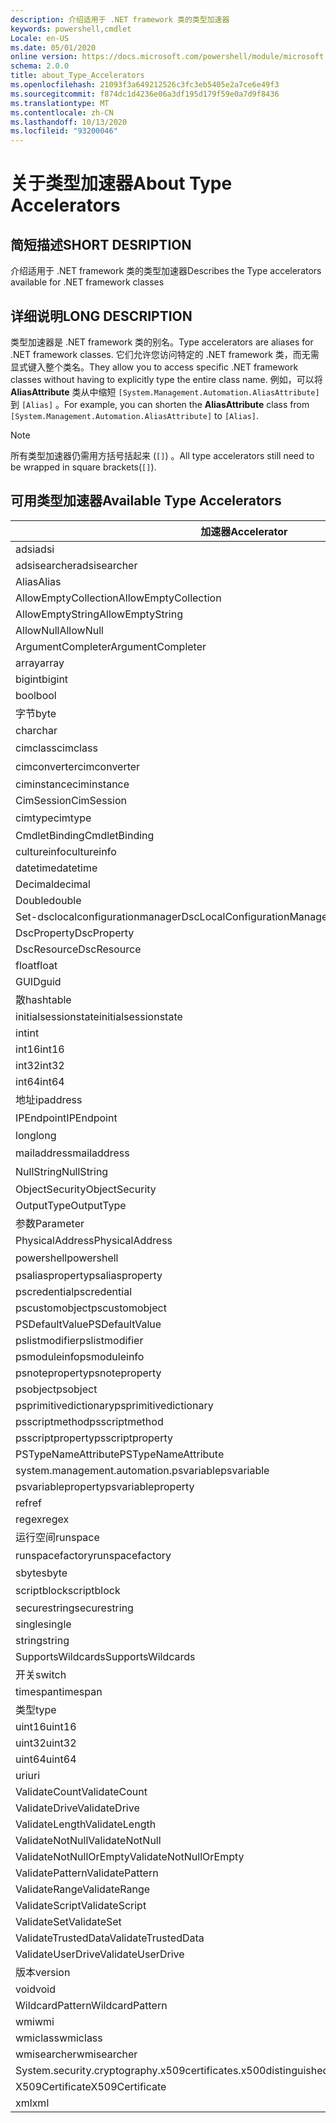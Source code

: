 ```yaml
---
description: 介绍适用于 .NET framework 类的类型加速器
keywords: powershell,cmdlet
Locale: en-US
ms.date: 05/01/2020
online version: https://docs.microsoft.com/powershell/module/microsoft.powershell.core/about/about_type_accelerators?view=powershell-5.1&WT.mc_id=ps-gethelp
schema: 2.0.0
title: about_Type_Accelerators
ms.openlocfilehash: 21093f3a649212526c3fc3eb5405e2a7ce6e49f3
ms.sourcegitcommit: f874dc1d4236e06a3df195d179f59e0a7d9f8436
ms.translationtype: MT
ms.contentlocale: zh-CN
ms.lasthandoff: 10/13/2020
ms.locfileid: "93200046"
---
```

# <a name="about-type-accelerators"></a><span data-ttu-id="ee1fd-104">关于类型加速器</span><span class="sxs-lookup"><span data-stu-id="ee1fd-104">About Type Accelerators</span></span>

## <a name="short-desription"></a><span data-ttu-id="ee1fd-105">简短描述</span><span class="sxs-lookup"><span data-stu-id="ee1fd-105">SHORT DESRIPTION</span></span>
<span data-ttu-id="ee1fd-106">介绍适用于 .NET framework 类的类型加速器</span><span class="sxs-lookup"><span data-stu-id="ee1fd-106">Describes the Type accelerators available for .NET framework classes</span></span>

## <a name="long-description"></a><span data-ttu-id="ee1fd-107">详细说明</span><span class="sxs-lookup"><span data-stu-id="ee1fd-107">LONG DESCRIPTION</span></span>

<span data-ttu-id="ee1fd-108">类型加速器是 .NET framework 类的别名。</span><span class="sxs-lookup"><span data-stu-id="ee1fd-108">Type accelerators are aliases for .NET framework classes.</span></span> <span data-ttu-id="ee1fd-109">它们允许您访问特定的 .NET framework 类，而无需显式键入整个类名。</span><span class="sxs-lookup"><span data-stu-id="ee1fd-109">They allow you to access specific .NET framework classes without having to explicitly type the entire class name.</span></span> <span data-ttu-id="ee1fd-110">例如，可以将 **AliasAttribute** 类从中缩短 `[System.Management.Automation.AliasAttribute]` 到 `[Alias]` 。</span><span class="sxs-lookup"><span data-stu-id="ee1fd-110">For example, you can shorten the **AliasAttribute** class from `[System.Management.Automation.AliasAttribute]` to `[Alias]`.</span></span>

> [!NOTE]
> <span data-ttu-id="ee1fd-111">所有类型加速器仍需用方括号括起来 (`[]`) 。</span><span class="sxs-lookup"><span data-stu-id="ee1fd-111">All type accelerators still need to be wrapped in square brackets(`[]`).</span></span>

## <a name="available-type-accelerators"></a><span data-ttu-id="ee1fd-112">可用类型加速器</span><span class="sxs-lookup"><span data-stu-id="ee1fd-112">Available Type Accelerators</span></span>

|        <span data-ttu-id="ee1fd-113">加速器</span><span class="sxs-lookup"><span data-stu-id="ee1fd-113">Accelerator</span></span>          |                           <span data-ttu-id="ee1fd-114">完整类名</span><span class="sxs-lookup"><span data-stu-id="ee1fd-114">Full Class Name</span></span>                           |
|---------------------------- | ------------------------------------------------------------------- |
|<span data-ttu-id="ee1fd-115">adsi</span><span class="sxs-lookup"><span data-stu-id="ee1fd-115">adsi</span></span>                         | <span data-ttu-id="ee1fd-116">Microsoft.directoryservices</span><span class="sxs-lookup"><span data-stu-id="ee1fd-116">System.DirectoryServices.DirectoryEntry</span></span>                             |
|<span data-ttu-id="ee1fd-117">adsisearcher</span><span class="sxs-lookup"><span data-stu-id="ee1fd-117">adsisearcher</span></span>                 | <span data-ttu-id="ee1fd-118">Microsoft.directoryservices. DirectorySearcher</span><span class="sxs-lookup"><span data-stu-id="ee1fd-118">System.DirectoryServices.DirectorySearcher</span></span>                          |
|<span data-ttu-id="ee1fd-119">Alias</span><span class="sxs-lookup"><span data-stu-id="ee1fd-119">Alias</span></span>                        | <span data-ttu-id="ee1fd-120">System.web. AliasAttribute</span><span class="sxs-lookup"><span data-stu-id="ee1fd-120">System.Management.Automation.AliasAttribute</span></span>                         |
|<span data-ttu-id="ee1fd-121">AllowEmptyCollection</span><span class="sxs-lookup"><span data-stu-id="ee1fd-121">AllowEmptyCollection</span></span>         | <span data-ttu-id="ee1fd-122">System.web. AllowEmptyCollectionAttribute</span><span class="sxs-lookup"><span data-stu-id="ee1fd-122">System.Management.Automation.AllowEmptyCollectionAttribute</span></span>          |
|<span data-ttu-id="ee1fd-123">AllowEmptyString</span><span class="sxs-lookup"><span data-stu-id="ee1fd-123">AllowEmptyString</span></span>             | <span data-ttu-id="ee1fd-124">System.web. AllowEmptyStringAttribute</span><span class="sxs-lookup"><span data-stu-id="ee1fd-124">System.Management.Automation.AllowEmptyStringAttribute</span></span>              |
|<span data-ttu-id="ee1fd-125">AllowNull</span><span class="sxs-lookup"><span data-stu-id="ee1fd-125">AllowNull</span></span>                    | <span data-ttu-id="ee1fd-126">System.web. AllowNullAttribute</span><span class="sxs-lookup"><span data-stu-id="ee1fd-126">System.Management.Automation.AllowNullAttribute</span></span>                     |
|<span data-ttu-id="ee1fd-127">ArgumentCompleter</span><span class="sxs-lookup"><span data-stu-id="ee1fd-127">ArgumentCompleter</span></span>            | <span data-ttu-id="ee1fd-128">System.web. ArgumentCompleterAttribute</span><span class="sxs-lookup"><span data-stu-id="ee1fd-128">System.Management.Automation.ArgumentCompleterAttribute</span></span>             |
|<span data-ttu-id="ee1fd-129">array</span><span class="sxs-lookup"><span data-stu-id="ee1fd-129">array</span></span>                        | <span data-ttu-id="ee1fd-130">System.Array</span><span class="sxs-lookup"><span data-stu-id="ee1fd-130">System.Array</span></span>                                                        |
|<span data-ttu-id="ee1fd-131">bigint</span><span class="sxs-lookup"><span data-stu-id="ee1fd-131">bigint</span></span>                       | <span data-ttu-id="ee1fd-132">BigInteger</span><span class="sxs-lookup"><span data-stu-id="ee1fd-132">System.Numerics.BigInteger</span></span>                                          |
|<span data-ttu-id="ee1fd-133">bool</span><span class="sxs-lookup"><span data-stu-id="ee1fd-133">bool</span></span>                         | <span data-ttu-id="ee1fd-134">System.Boolean</span><span class="sxs-lookup"><span data-stu-id="ee1fd-134">System.Boolean</span></span>                                                      |
|<span data-ttu-id="ee1fd-135">字节</span><span class="sxs-lookup"><span data-stu-id="ee1fd-135">byte</span></span>                         | <span data-ttu-id="ee1fd-136">System.Byte</span><span class="sxs-lookup"><span data-stu-id="ee1fd-136">System.Byte</span></span>                                                         |
|<span data-ttu-id="ee1fd-137">char</span><span class="sxs-lookup"><span data-stu-id="ee1fd-137">char</span></span>                         | <span data-ttu-id="ee1fd-138">System.Char</span><span class="sxs-lookup"><span data-stu-id="ee1fd-138">System.Char</span></span>                                                         |
|<span data-ttu-id="ee1fd-139">cimclass</span><span class="sxs-lookup"><span data-stu-id="ee1fd-139">cimclass</span></span>                     | <span data-ttu-id="ee1fd-140">CimClass。</span><span class="sxs-lookup"><span data-stu-id="ee1fd-140">Microsoft.Management.Infrastructure.CimClass</span></span>                        |
|<span data-ttu-id="ee1fd-141">cimconverter</span><span class="sxs-lookup"><span data-stu-id="ee1fd-141">cimconverter</span></span>                 | <span data-ttu-id="ee1fd-142">CimConverter。</span><span class="sxs-lookup"><span data-stu-id="ee1fd-142">Microsoft.Management.Infrastructure.CimConverter</span></span>                    |
|<span data-ttu-id="ee1fd-143">ciminstance</span><span class="sxs-lookup"><span data-stu-id="ee1fd-143">ciminstance</span></span>                  | <span data-ttu-id="ee1fd-144">Microsoft.Management.Infrastructure.CimInstance</span><span class="sxs-lookup"><span data-stu-id="ee1fd-144">Microsoft.Management.Infrastructure.CimInstance</span></span>                     |
|<span data-ttu-id="ee1fd-145">CimSession</span><span class="sxs-lookup"><span data-stu-id="ee1fd-145">CimSession</span></span>                   | <span data-ttu-id="ee1fd-146">Microsoft.Management.Infrastructure.CimSession</span><span class="sxs-lookup"><span data-stu-id="ee1fd-146">Microsoft.Management.Infrastructure.CimSession</span></span>                      |
|<span data-ttu-id="ee1fd-147">cimtype</span><span class="sxs-lookup"><span data-stu-id="ee1fd-147">cimtype</span></span>                      | <span data-ttu-id="ee1fd-148">CimType。</span><span class="sxs-lookup"><span data-stu-id="ee1fd-148">Microsoft.Management.Infrastructure.CimType</span></span>                         |
|<span data-ttu-id="ee1fd-149">CmdletBinding</span><span class="sxs-lookup"><span data-stu-id="ee1fd-149">CmdletBinding</span></span>                | <span data-ttu-id="ee1fd-150">System.web. CmdletBindingAttribute</span><span class="sxs-lookup"><span data-stu-id="ee1fd-150">System.Management.Automation.CmdletBindingAttribute</span></span>                 |
|<span data-ttu-id="ee1fd-151">cultureinfo</span><span class="sxs-lookup"><span data-stu-id="ee1fd-151">cultureinfo</span></span>                  | <span data-ttu-id="ee1fd-152">System.Globalization.CultureInfo</span><span class="sxs-lookup"><span data-stu-id="ee1fd-152">System.Globalization.CultureInfo</span></span>                                    |
|<span data-ttu-id="ee1fd-153">datetime</span><span class="sxs-lookup"><span data-stu-id="ee1fd-153">datetime</span></span>                     | <span data-ttu-id="ee1fd-154">System.DateTime</span><span class="sxs-lookup"><span data-stu-id="ee1fd-154">System.DateTime</span></span>                                                     |
|<span data-ttu-id="ee1fd-155">Decimal</span><span class="sxs-lookup"><span data-stu-id="ee1fd-155">decimal</span></span>                      | <span data-ttu-id="ee1fd-156">System.Decimal</span><span class="sxs-lookup"><span data-stu-id="ee1fd-156">System.Decimal</span></span>                                                      |
|<span data-ttu-id="ee1fd-157">Double</span><span class="sxs-lookup"><span data-stu-id="ee1fd-157">double</span></span>                       | <span data-ttu-id="ee1fd-158">System.Double</span><span class="sxs-lookup"><span data-stu-id="ee1fd-158">System.Double</span></span>                                                       |
|<span data-ttu-id="ee1fd-159">Set-dsclocalconfigurationmanager</span><span class="sxs-lookup"><span data-stu-id="ee1fd-159">DscLocalConfigurationManager</span></span> | <span data-ttu-id="ee1fd-160">System.web. DscLocalConfigurationManagerAttribute</span><span class="sxs-lookup"><span data-stu-id="ee1fd-160">System.Management.Automation.DscLocalConfigurationManagerAttribute</span></span>  |
|<span data-ttu-id="ee1fd-161">DscProperty</span><span class="sxs-lookup"><span data-stu-id="ee1fd-161">DscProperty</span></span>                  | <span data-ttu-id="ee1fd-162">System.web. DscPropertyAttribute</span><span class="sxs-lookup"><span data-stu-id="ee1fd-162">System.Management.Automation.DscPropertyAttribute</span></span>                   |
|<span data-ttu-id="ee1fd-163">DscResource</span><span class="sxs-lookup"><span data-stu-id="ee1fd-163">DscResource</span></span>                  | <span data-ttu-id="ee1fd-164">System.web. DscResourceAttribute</span><span class="sxs-lookup"><span data-stu-id="ee1fd-164">System.Management.Automation.DscResourceAttribute</span></span>                   |
|<span data-ttu-id="ee1fd-165">float</span><span class="sxs-lookup"><span data-stu-id="ee1fd-165">float</span></span>                        | <span data-ttu-id="ee1fd-166">System.Single</span><span class="sxs-lookup"><span data-stu-id="ee1fd-166">System.Single</span></span>                                                       |
|<span data-ttu-id="ee1fd-167">GUID</span><span class="sxs-lookup"><span data-stu-id="ee1fd-167">guid</span></span>                         | <span data-ttu-id="ee1fd-168">System.Guid</span><span class="sxs-lookup"><span data-stu-id="ee1fd-168">System.Guid</span></span>                                                         |
|<span data-ttu-id="ee1fd-169">散</span><span class="sxs-lookup"><span data-stu-id="ee1fd-169">hashtable</span></span>                    | <span data-ttu-id="ee1fd-170">System.Collections.Hashtable</span><span class="sxs-lookup"><span data-stu-id="ee1fd-170">System.Collections.Hashtable</span></span>                                        |
|<span data-ttu-id="ee1fd-171">initialsessionstate</span><span class="sxs-lookup"><span data-stu-id="ee1fd-171">initialsessionstate</span></span>          | <span data-ttu-id="ee1fd-172">System.Management.Automation.Runspaces.InitialSessionState</span><span class="sxs-lookup"><span data-stu-id="ee1fd-172">System.Management.Automation.Runspaces.InitialSessionState</span></span>          |
|<span data-ttu-id="ee1fd-173">int</span><span class="sxs-lookup"><span data-stu-id="ee1fd-173">int</span></span>                          | <span data-ttu-id="ee1fd-174">System.Int32</span><span class="sxs-lookup"><span data-stu-id="ee1fd-174">System.Int32</span></span>                                                        |
|<span data-ttu-id="ee1fd-175">int16</span><span class="sxs-lookup"><span data-stu-id="ee1fd-175">int16</span></span>                        | <span data-ttu-id="ee1fd-176">System.Int16</span><span class="sxs-lookup"><span data-stu-id="ee1fd-176">System.Int16</span></span>                                                        |
|<span data-ttu-id="ee1fd-177">int32</span><span class="sxs-lookup"><span data-stu-id="ee1fd-177">int32</span></span>                        | <span data-ttu-id="ee1fd-178">System.Int32</span><span class="sxs-lookup"><span data-stu-id="ee1fd-178">System.Int32</span></span>                                                        |
|<span data-ttu-id="ee1fd-179">int64</span><span class="sxs-lookup"><span data-stu-id="ee1fd-179">int64</span></span>                        | <span data-ttu-id="ee1fd-180">System.Int64</span><span class="sxs-lookup"><span data-stu-id="ee1fd-180">System.Int64</span></span>                                                        |
|<span data-ttu-id="ee1fd-181">地址</span><span class="sxs-lookup"><span data-stu-id="ee1fd-181">ipaddress</span></span>                    | <span data-ttu-id="ee1fd-182">系统 .Net. IPAddress</span><span class="sxs-lookup"><span data-stu-id="ee1fd-182">System.Net.IPAddress</span></span>                                                |
|<span data-ttu-id="ee1fd-183">IPEndpoint</span><span class="sxs-lookup"><span data-stu-id="ee1fd-183">IPEndpoint</span></span>                   | <span data-ttu-id="ee1fd-184">系统 .Net. IPEndPoint</span><span class="sxs-lookup"><span data-stu-id="ee1fd-184">System.Net.IPEndPoint</span></span>                                               |
|<span data-ttu-id="ee1fd-185">long</span><span class="sxs-lookup"><span data-stu-id="ee1fd-185">long</span></span>                         | <span data-ttu-id="ee1fd-186">System.Int64</span><span class="sxs-lookup"><span data-stu-id="ee1fd-186">System.Int64</span></span>                                                        |
|<span data-ttu-id="ee1fd-187">mailaddress</span><span class="sxs-lookup"><span data-stu-id="ee1fd-187">mailaddress</span></span>                  | <span data-ttu-id="ee1fd-188">系统 MailAddress</span><span class="sxs-lookup"><span data-stu-id="ee1fd-188">System.Net.Mail.MailAddress</span></span>                                         |
|<span data-ttu-id="ee1fd-189">NullString</span><span class="sxs-lookup"><span data-stu-id="ee1fd-189">NullString</span></span>                   | <span data-ttu-id="ee1fd-190">"NullString"。</span><span class="sxs-lookup"><span data-stu-id="ee1fd-190">System.Management.Automation.Language.NullString</span></span>                    |
|<span data-ttu-id="ee1fd-191">ObjectSecurity</span><span class="sxs-lookup"><span data-stu-id="ee1fd-191">ObjectSecurity</span></span>               | <span data-ttu-id="ee1fd-192">Accesscontrol-namespace. ObjectSecurity</span><span class="sxs-lookup"><span data-stu-id="ee1fd-192">System.Security.AccessControl.ObjectSecurity</span></span>                        |
|<span data-ttu-id="ee1fd-193">OutputType</span><span class="sxs-lookup"><span data-stu-id="ee1fd-193">OutputType</span></span>                   | <span data-ttu-id="ee1fd-194">System.web. OutputTypeAttribute</span><span class="sxs-lookup"><span data-stu-id="ee1fd-194">System.Management.Automation.OutputTypeAttribute</span></span>                    |
|<span data-ttu-id="ee1fd-195">参数</span><span class="sxs-lookup"><span data-stu-id="ee1fd-195">Parameter</span></span>                    | <span data-ttu-id="ee1fd-196">System.web. ParameterAttribute</span><span class="sxs-lookup"><span data-stu-id="ee1fd-196">System.Management.Automation.ParameterAttribute</span></span>                     |
|<span data-ttu-id="ee1fd-197">PhysicalAddress</span><span class="sxs-lookup"><span data-stu-id="ee1fd-197">PhysicalAddress</span></span>              | <span data-ttu-id="ee1fd-198">System.net.networkinformation. PhysicalAddress</span><span class="sxs-lookup"><span data-stu-id="ee1fd-198">System.Net.NetworkInformation.PhysicalAddress</span></span>                       |
|<span data-ttu-id="ee1fd-199">powershell</span><span class="sxs-lookup"><span data-stu-id="ee1fd-199">powershell</span></span>                   | <span data-ttu-id="ee1fd-200">System.web。</span><span class="sxs-lookup"><span data-stu-id="ee1fd-200">System.Management.Automation.PowerShell</span></span>                             |
|<span data-ttu-id="ee1fd-201">psaliasproperty</span><span class="sxs-lookup"><span data-stu-id="ee1fd-201">psaliasproperty</span></span>              | <span data-ttu-id="ee1fd-202">System.web. PSAliasProperty</span><span class="sxs-lookup"><span data-stu-id="ee1fd-202">System.Management.Automation.PSAliasProperty</span></span>                        |
|<span data-ttu-id="ee1fd-203">pscredential</span><span class="sxs-lookup"><span data-stu-id="ee1fd-203">pscredential</span></span>                 | <span data-ttu-id="ee1fd-204">System.Management.Automation.PSCredential</span><span class="sxs-lookup"><span data-stu-id="ee1fd-204">System.Management.Automation.PSCredential</span></span>                           |
|<span data-ttu-id="ee1fd-205">pscustomobject</span><span class="sxs-lookup"><span data-stu-id="ee1fd-205">pscustomobject</span></span>               | <span data-ttu-id="ee1fd-206">System.Management.Automation.PSObject</span><span class="sxs-lookup"><span data-stu-id="ee1fd-206">System.Management.Automation.PSObject</span></span>                               |
|<span data-ttu-id="ee1fd-207">PSDefaultValue</span><span class="sxs-lookup"><span data-stu-id="ee1fd-207">PSDefaultValue</span></span>               | <span data-ttu-id="ee1fd-208">System.Management.Automation.PSDefaultValueAttribute</span><span class="sxs-lookup"><span data-stu-id="ee1fd-208">System.Management.Automation.PSDefaultValueAttribute</span></span>                |
|<span data-ttu-id="ee1fd-209">pslistmodifier</span><span class="sxs-lookup"><span data-stu-id="ee1fd-209">pslistmodifier</span></span>               | <span data-ttu-id="ee1fd-210">System.web. PSListModifier</span><span class="sxs-lookup"><span data-stu-id="ee1fd-210">System.Management.Automation.PSListModifier</span></span>                         |
|<span data-ttu-id="ee1fd-211">psmoduleinfo</span><span class="sxs-lookup"><span data-stu-id="ee1fd-211">psmoduleinfo</span></span>                 | <span data-ttu-id="ee1fd-212">System.Management.Automation.PSModuleInfo</span><span class="sxs-lookup"><span data-stu-id="ee1fd-212">System.Management.Automation.PSModuleInfo</span></span>                           |
|<span data-ttu-id="ee1fd-213">psnoteproperty</span><span class="sxs-lookup"><span data-stu-id="ee1fd-213">psnoteproperty</span></span>               | <span data-ttu-id="ee1fd-214">System.web. PSNoteProperty</span><span class="sxs-lookup"><span data-stu-id="ee1fd-214">System.Management.Automation.PSNoteProperty</span></span>                         |
|<span data-ttu-id="ee1fd-215">psobject</span><span class="sxs-lookup"><span data-stu-id="ee1fd-215">psobject</span></span>                     | <span data-ttu-id="ee1fd-216">System.Management.Automation.PSObject</span><span class="sxs-lookup"><span data-stu-id="ee1fd-216">System.Management.Automation.PSObject</span></span>                               |
|<span data-ttu-id="ee1fd-217">psprimitivedictionary</span><span class="sxs-lookup"><span data-stu-id="ee1fd-217">psprimitivedictionary</span></span>        | <span data-ttu-id="ee1fd-218">System.web. PSPrimitiveDictionary</span><span class="sxs-lookup"><span data-stu-id="ee1fd-218">System.Management.Automation.PSPrimitiveDictionary</span></span>                  |
|<span data-ttu-id="ee1fd-219">psscriptmethod</span><span class="sxs-lookup"><span data-stu-id="ee1fd-219">psscriptmethod</span></span>               | <span data-ttu-id="ee1fd-220">System.web. PSScriptMethod</span><span class="sxs-lookup"><span data-stu-id="ee1fd-220">System.Management.Automation.PSScriptMethod</span></span>                         |
|<span data-ttu-id="ee1fd-221">psscriptproperty</span><span class="sxs-lookup"><span data-stu-id="ee1fd-221">psscriptproperty</span></span>             | <span data-ttu-id="ee1fd-222">System.web. PSScriptProperty</span><span class="sxs-lookup"><span data-stu-id="ee1fd-222">System.Management.Automation.PSScriptProperty</span></span>                       |
|<span data-ttu-id="ee1fd-223">PSTypeNameAttribute</span><span class="sxs-lookup"><span data-stu-id="ee1fd-223">PSTypeNameAttribute</span></span>          | <span data-ttu-id="ee1fd-224">System.web. PSTypeNameAttribute</span><span class="sxs-lookup"><span data-stu-id="ee1fd-224">System.Management.Automation.PSTypeNameAttribute</span></span>                    |
|<span data-ttu-id="ee1fd-225">system.management.automation.psvariable</span><span class="sxs-lookup"><span data-stu-id="ee1fd-225">psvariable</span></span>                   | <span data-ttu-id="ee1fd-226">System.Management.Automation.PSVariable</span><span class="sxs-lookup"><span data-stu-id="ee1fd-226">System.Management.Automation.PSVariable</span></span>                             |
|<span data-ttu-id="ee1fd-227">psvariableproperty</span><span class="sxs-lookup"><span data-stu-id="ee1fd-227">psvariableproperty</span></span>           | <span data-ttu-id="ee1fd-228">System.web. PSVariableProperty</span><span class="sxs-lookup"><span data-stu-id="ee1fd-228">System.Management.Automation.PSVariableProperty</span></span>                     |
|<span data-ttu-id="ee1fd-229">ref</span><span class="sxs-lookup"><span data-stu-id="ee1fd-229">ref</span></span>                          | <span data-ttu-id="ee1fd-230">System.web. PSReference</span><span class="sxs-lookup"><span data-stu-id="ee1fd-230">System.Management.Automation.PSReference</span></span>                            |
|<span data-ttu-id="ee1fd-231">regex</span><span class="sxs-lookup"><span data-stu-id="ee1fd-231">regex</span></span>                        | <span data-ttu-id="ee1fd-232">System.Text.RegularExpressions.Regex</span><span class="sxs-lookup"><span data-stu-id="ee1fd-232">System.Text.RegularExpressions.Regex</span></span>                                |
|<span data-ttu-id="ee1fd-233">运行空间</span><span class="sxs-lookup"><span data-stu-id="ee1fd-233">runspace</span></span>                     | <span data-ttu-id="ee1fd-234">System.web. Management。</span><span class="sxs-lookup"><span data-stu-id="ee1fd-234">System.Management.Automation.Runspaces.Runspace</span></span>                     |
|<span data-ttu-id="ee1fd-235">runspacefactory</span><span class="sxs-lookup"><span data-stu-id="ee1fd-235">runspacefactory</span></span>              | <span data-ttu-id="ee1fd-236">"RunspaceFactory"。</span><span class="sxs-lookup"><span data-stu-id="ee1fd-236">System.Management.Automation.Runspaces.RunspaceFactory</span></span>              |
|<span data-ttu-id="ee1fd-237">sbyte</span><span class="sxs-lookup"><span data-stu-id="ee1fd-237">sbyte</span></span>                        | <span data-ttu-id="ee1fd-238">System.SByte</span><span class="sxs-lookup"><span data-stu-id="ee1fd-238">System.SByte</span></span>                                                        |
|<span data-ttu-id="ee1fd-239">scriptblock</span><span class="sxs-lookup"><span data-stu-id="ee1fd-239">scriptblock</span></span>                  | <span data-ttu-id="ee1fd-240">System.object。</span><span class="sxs-lookup"><span data-stu-id="ee1fd-240">System.Management.Automation.ScriptBlock</span></span>                            |
|<span data-ttu-id="ee1fd-241">securestring</span><span class="sxs-lookup"><span data-stu-id="ee1fd-241">securestring</span></span>                 | <span data-ttu-id="ee1fd-242">System.Security.SecureString</span><span class="sxs-lookup"><span data-stu-id="ee1fd-242">System.Security.SecureString</span></span>                                        |
|<span data-ttu-id="ee1fd-243"> single</span><span class="sxs-lookup"><span data-stu-id="ee1fd-243">single</span></span>                       | <span data-ttu-id="ee1fd-244">System.Single</span><span class="sxs-lookup"><span data-stu-id="ee1fd-244">System.Single</span></span>                                                       |
|<span data-ttu-id="ee1fd-245">string</span><span class="sxs-lookup"><span data-stu-id="ee1fd-245">string</span></span>                       | <span data-ttu-id="ee1fd-246">System.String</span><span class="sxs-lookup"><span data-stu-id="ee1fd-246">System.String</span></span>                                                       |
|<span data-ttu-id="ee1fd-247">SupportsWildcards</span><span class="sxs-lookup"><span data-stu-id="ee1fd-247">SupportsWildcards</span></span>            | <span data-ttu-id="ee1fd-248">System.web. SupportsWildcardsAttribute</span><span class="sxs-lookup"><span data-stu-id="ee1fd-248">System.Management.Automation.SupportsWildcardsAttribute</span></span>             |
|<span data-ttu-id="ee1fd-249">开关</span><span class="sxs-lookup"><span data-stu-id="ee1fd-249">switch</span></span>                       | <span data-ttu-id="ee1fd-250">System.Management.Automation.SwitchParameter</span><span class="sxs-lookup"><span data-stu-id="ee1fd-250">System.Management.Automation.SwitchParameter</span></span>                        |
|<span data-ttu-id="ee1fd-251">timespan</span><span class="sxs-lookup"><span data-stu-id="ee1fd-251">timespan</span></span>                     | <span data-ttu-id="ee1fd-252">System.TimeSpan</span><span class="sxs-lookup"><span data-stu-id="ee1fd-252">System.TimeSpan</span></span>                                                     |
|<span data-ttu-id="ee1fd-253">类型</span><span class="sxs-lookup"><span data-stu-id="ee1fd-253">type</span></span>                         | <span data-ttu-id="ee1fd-254">System.Type</span><span class="sxs-lookup"><span data-stu-id="ee1fd-254">System.Type</span></span>                                                         |
|<span data-ttu-id="ee1fd-255">uint16</span><span class="sxs-lookup"><span data-stu-id="ee1fd-255">uint16</span></span>                       | <span data-ttu-id="ee1fd-256">System.UInt16</span><span class="sxs-lookup"><span data-stu-id="ee1fd-256">System.UInt16</span></span>                                                       |
|<span data-ttu-id="ee1fd-257">uint32</span><span class="sxs-lookup"><span data-stu-id="ee1fd-257">uint32</span></span>                       | <span data-ttu-id="ee1fd-258">System.UInt32</span><span class="sxs-lookup"><span data-stu-id="ee1fd-258">System.UInt32</span></span>                                                       |
|<span data-ttu-id="ee1fd-259">uint64</span><span class="sxs-lookup"><span data-stu-id="ee1fd-259">uint64</span></span>                       | <span data-ttu-id="ee1fd-260">System.UInt64</span><span class="sxs-lookup"><span data-stu-id="ee1fd-260">System.UInt64</span></span>                                                       |
|<span data-ttu-id="ee1fd-261">uri</span><span class="sxs-lookup"><span data-stu-id="ee1fd-261">uri</span></span>                          | <span data-ttu-id="ee1fd-262">System.Uri</span><span class="sxs-lookup"><span data-stu-id="ee1fd-262">System.Uri</span></span>                                                          |
|<span data-ttu-id="ee1fd-263">ValidateCount</span><span class="sxs-lookup"><span data-stu-id="ee1fd-263">ValidateCount</span></span>                | <span data-ttu-id="ee1fd-264">System.web. ValidateCountAttribute</span><span class="sxs-lookup"><span data-stu-id="ee1fd-264">System.Management.Automation.ValidateCountAttribute</span></span>                 |
|<span data-ttu-id="ee1fd-265">ValidateDrive</span><span class="sxs-lookup"><span data-stu-id="ee1fd-265">ValidateDrive</span></span>                | <span data-ttu-id="ee1fd-266">System.web. ValidateDriveAttribute</span><span class="sxs-lookup"><span data-stu-id="ee1fd-266">System.Management.Automation.ValidateDriveAttribute</span></span>                 |
|<span data-ttu-id="ee1fd-267">ValidateLength</span><span class="sxs-lookup"><span data-stu-id="ee1fd-267">ValidateLength</span></span>               | <span data-ttu-id="ee1fd-268">System.web. ValidateLengthAttribute</span><span class="sxs-lookup"><span data-stu-id="ee1fd-268">System.Management.Automation.ValidateLengthAttribute</span></span>                |
|<span data-ttu-id="ee1fd-269">ValidateNotNull</span><span class="sxs-lookup"><span data-stu-id="ee1fd-269">ValidateNotNull</span></span>              | <span data-ttu-id="ee1fd-270">System.web. ValidateNotNullAttribute</span><span class="sxs-lookup"><span data-stu-id="ee1fd-270">System.Management.Automation.ValidateNotNullAttribute</span></span>               |
|<span data-ttu-id="ee1fd-271">ValidateNotNullOrEmpty</span><span class="sxs-lookup"><span data-stu-id="ee1fd-271">ValidateNotNullOrEmpty</span></span>       | <span data-ttu-id="ee1fd-272">System.web. ValidateNotNullOrEmptyAttribute</span><span class="sxs-lookup"><span data-stu-id="ee1fd-272">System.Management.Automation.ValidateNotNullOrEmptyAttribute</span></span>        |
|<span data-ttu-id="ee1fd-273">ValidatePattern</span><span class="sxs-lookup"><span data-stu-id="ee1fd-273">ValidatePattern</span></span>              | <span data-ttu-id="ee1fd-274">System.web. ValidatePatternAttribute</span><span class="sxs-lookup"><span data-stu-id="ee1fd-274">System.Management.Automation.ValidatePatternAttribute</span></span>               |
|<span data-ttu-id="ee1fd-275">ValidateRange</span><span class="sxs-lookup"><span data-stu-id="ee1fd-275">ValidateRange</span></span>                | <span data-ttu-id="ee1fd-276">System.web. ValidateRangeAttribute</span><span class="sxs-lookup"><span data-stu-id="ee1fd-276">System.Management.Automation.ValidateRangeAttribute</span></span>                 |
|<span data-ttu-id="ee1fd-277">ValidateScript</span><span class="sxs-lookup"><span data-stu-id="ee1fd-277">ValidateScript</span></span>               | <span data-ttu-id="ee1fd-278">System.web. ValidateScriptAttribute</span><span class="sxs-lookup"><span data-stu-id="ee1fd-278">System.Management.Automation.ValidateScriptAttribute</span></span>                |
|<span data-ttu-id="ee1fd-279">ValidateSet</span><span class="sxs-lookup"><span data-stu-id="ee1fd-279">ValidateSet</span></span>                  | <span data-ttu-id="ee1fd-280">System.web. ValidateSetAttribute</span><span class="sxs-lookup"><span data-stu-id="ee1fd-280">System.Management.Automation.ValidateSetAttribute</span></span>                   |
|<span data-ttu-id="ee1fd-281">ValidateTrustedData</span><span class="sxs-lookup"><span data-stu-id="ee1fd-281">ValidateTrustedData</span></span>          | <span data-ttu-id="ee1fd-282">System.web. ValidateTrustedDataAttribute</span><span class="sxs-lookup"><span data-stu-id="ee1fd-282">System.Management.Automation.ValidateTrustedDataAttribute</span></span>           |
|<span data-ttu-id="ee1fd-283">ValidateUserDrive</span><span class="sxs-lookup"><span data-stu-id="ee1fd-283">ValidateUserDrive</span></span>            | <span data-ttu-id="ee1fd-284">System.web. ValidateUserDriveAttribute</span><span class="sxs-lookup"><span data-stu-id="ee1fd-284">System.Management.Automation.ValidateUserDriveAttribute</span></span>             |
|<span data-ttu-id="ee1fd-285">版本</span><span class="sxs-lookup"><span data-stu-id="ee1fd-285">version</span></span>                      | <span data-ttu-id="ee1fd-286">System.Version</span><span class="sxs-lookup"><span data-stu-id="ee1fd-286">System.Version</span></span>                                                      |
|<span data-ttu-id="ee1fd-287">void</span><span class="sxs-lookup"><span data-stu-id="ee1fd-287">void</span></span>                         | <span data-ttu-id="ee1fd-288">System.Void</span><span class="sxs-lookup"><span data-stu-id="ee1fd-288">System.Void</span></span>                                                         |
|<span data-ttu-id="ee1fd-289">WildcardPattern</span><span class="sxs-lookup"><span data-stu-id="ee1fd-289">WildcardPattern</span></span>              | <span data-ttu-id="ee1fd-290">System.web. WildcardPattern</span><span class="sxs-lookup"><span data-stu-id="ee1fd-290">System.Management.Automation.WildcardPattern</span></span>                        |
|<span data-ttu-id="ee1fd-291">wmi</span><span class="sxs-lookup"><span data-stu-id="ee1fd-291">wmi</span></span>                          | <span data-ttu-id="ee1fd-292">System.Management.ManagementObject</span><span class="sxs-lookup"><span data-stu-id="ee1fd-292">System.Management.ManagementObject</span></span>                                  |
|<span data-ttu-id="ee1fd-293">wmiclass</span><span class="sxs-lookup"><span data-stu-id="ee1fd-293">wmiclass</span></span>                     | <span data-ttu-id="ee1fd-294">ManagementClass</span><span class="sxs-lookup"><span data-stu-id="ee1fd-294">System.Management.ManagementClass</span></span>                                   |
|<span data-ttu-id="ee1fd-295">wmisearcher</span><span class="sxs-lookup"><span data-stu-id="ee1fd-295">wmisearcher</span></span>                  | <span data-ttu-id="ee1fd-296">ManagementObjectSearcher</span><span class="sxs-lookup"><span data-stu-id="ee1fd-296">System.Management.ManagementObjectSearcher</span></span>                          |
|<span data-ttu-id="ee1fd-297">System.security.cryptography.x509certificates.x500distinguishedname</span><span class="sxs-lookup"><span data-stu-id="ee1fd-297">X500DistinguishedName</span></span>        | <span data-ttu-id="ee1fd-298">System.Security.Cryptography.X509Certificates.X500DistinguishedName</span><span class="sxs-lookup"><span data-stu-id="ee1fd-298">System.Security.Cryptography.X509Certificates.X500DistinguishedName</span></span> |
|<span data-ttu-id="ee1fd-299">X509Certificate</span><span class="sxs-lookup"><span data-stu-id="ee1fd-299">X509Certificate</span></span>              | <span data-ttu-id="ee1fd-300">System.Security.Cryptography.X509Certificates.X509Certificate</span><span class="sxs-lookup"><span data-stu-id="ee1fd-300">System.Security.Cryptography.X509Certificates.X509Certificate</span></span>       |
|<span data-ttu-id="ee1fd-301">xml</span><span class="sxs-lookup"><span data-stu-id="ee1fd-301">xml</span></span>                          | <span data-ttu-id="ee1fd-302">System.Xml.XmlDocument</span><span class="sxs-lookup"><span data-stu-id="ee1fd-302">System.Xml.XmlDocument</span></span>                                              |
